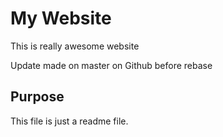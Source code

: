 # My Website

This is really awesome website

Update made on master on Github before rebase

## Purpose

This file is just a readme file.
